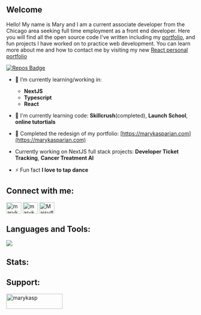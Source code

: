 <!-- <img src="header.png" alt="marykasp">
<h4 align="center">I am a student developer from Chicago seeking full time employment as a front end developer</h4> -->
## Welcome
Hello! My name is Mary and I am a current associate developer from the Chicago area seeking full time employment as a front end developer. Here you will find all the open source code I've written including my [portfolio](https://github.com/marykasp/marykasp-react-v1), and fun projects I have worked on to practice web development. You can learn more about me and how to contact me by visiting my new [React personal portfolio](https://marykasparian.com)

  [![Repos Badge](https://badges.pufler.dev/repos/marykasp)](https://badges.pufler.dev)

- 🌱 I’m currently learning/working in: 
  -   **NextJS**
  -   **Typescript**
  -   **React**

-  🔖 I'm currently learning code: **Skillcrush**(completed), **Launch School**, **online tutortials**

- 📝 Completed the redesign of my portfolio: [https://marykasparian.com](https://marykasparian.com)

- Currently working on NextJS full stack projects: **Developer Ticket Tracking**, **Cancer Treatment AI**

- ⚡ Fun fact **I love to tap dance**


<h2 align="left">Connect with me:</h2>

<p align="left">
<a href="https://codesandbox.com/marykasp" target="blank"><img align="center" src="https://raw.githubusercontent.com/rahuldkjain/github-profile-readme-generator/master/src/images/icons/Social/codesandbox.svg" alt="marykasp" height="30" width="40" /></a>
<a href="https://instagram.com/marykasparian" target="blank"><img align="center" src="https://raw.githubusercontent.com/rahuldkjain/github-profile-readme-generator/master/src/images/icons/Social/instagram.svg" alt="marykasparian" height="30" width="40" /></a>
<a href="https://discord.gg/Maisy#8448" target="blank"><img align="center" src="https://raw.githubusercontent.com/rahuldkjain/github-profile-readme-generator/master/src/images/icons/Social/discord.svg" alt="Maisy#8448" height="30" width="40" /></a>
</p>

<h2 align="left">Languages and Tools:</h2>
<p align="left">
  <a href="https://skillicons.dev">
    <img src="https://skillicons.dev/icons?i=git,vim,python,js,html,css,react,bootstrap,tailwind,ruby,elixir,typescript,nextjs,figma,sketch,adobe" />
  </a>
</p>




</p>

	
<!-- 
<p><img align="center" src="https://github-readme-stats.vercel.app/api/top-langs?username=marykasp&show_icons=true&locale=en&layout=compact" alt="mary" /></p> -->

## Stats:
<!-- [![Mary's GitHub stats](https://github-readme-stats.vercel.app/api?username=marykasp&count_private=true&show_icons=true&theme=dracula)](https://github.com/marykasp/github-readme-stats) -->


## Support:
<p><a href="https://ko-fi.com/marykasp"> <img align="left" src="https://cdn.ko-fi.com/cdn/kofi3.png?v=3" height="40" width="150" alt="marykasp" /></a></p><br><br>
<!---
marykasp/marykasp is a ✨ special ✨ repository because its `README.md` (this file) appears on your GitHub profile.
You can click the Preview link to take a look at your changes.
--->

